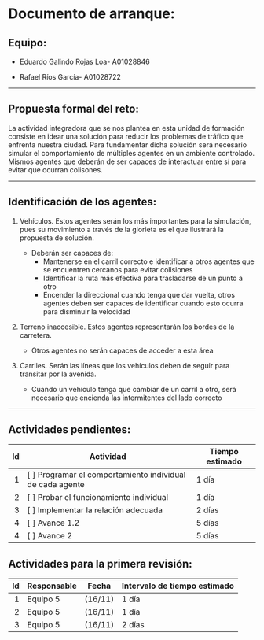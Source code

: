 # Documento de arranque:

## Equipo:

- Eduardo Galindo Rojas Loa- A01028846 
* Rafael Ríos García- A01028722

----
## Propuesta formal del reto:

La actividad integradora que se nos plantea en esta unidad de formación consiste
en idear una solución para reducir los problemas de tráfico que enfrenta nuestra
ciudad. Para fundamentar dicha solución será necesario simular el comportamiento
de múltiples agentes en un ambiente controlado. Mismos agentes que deberán de 
ser capaces de interactuar entre sí para evitar que ocurran colisones.

---
## Identificación de los agentes:

1. Vehículos. Estos agentes serán los más importantes para la simulación, pues 
su movimiento a través de la glorieta es el que ilustrará la propuesta de solución.
   * Deberán ser capaces de:
     - Mantenerse en el carril correcto e identificar a otros agentes que se encuentren cercanos para evitar colisiones
     - Identificar la ruta más efectiva para trasladarse de un punto a otro
     - Encender la direccional cuando tenga que dar vuelta, otros agentes deben ser capaces de identificar cuando esto ocurra para disminuir la velocidad

2. Terreno inaccesible. Estos agentes representarán los bordes de la carretera.
   * Otros agentes no serán capaces de acceder a esta área

3. Carriles. Serán las líneas que los vehículos deben de seguir para transitar por la avenida.
   * Cuando un vehículo tenga que cambiar de un carril a otro, será necesario que encienda las intermitentes del lado correcto
   
----

## Actividades pendientes:


 | Id | Actividad | Tiempo estimado |
| --: | -- | -- |
| 1 | [ ] Programar el comportamiento individual de cada agente | 1 día |
| 2 | [ ] Probar el funcionamiento individual | 1 día |
| 3 | [ ] Implementar la relación adecuada | 2 días |
| 4 | [ ] Avance 1.2  | 5 días |
| 4 | [ ] Avance 2  | 5 días |

## Actividades para la primera revisión:

 | Id | Responsable | Fecha | Intervalo de tiempo estimado |
| --: | -- | -- | -- |
| 1 | Equipo 5 | (16/11) | 1 día |
| 2 | Equipo 5 | (16/11) | 1 día |
| 3 | Equipo 5 | (16/11) | 2 días |

